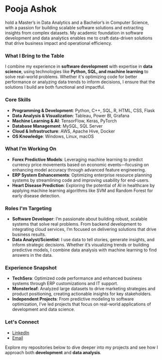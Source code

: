 # Pooja Ashok

 hold a Master’s in Data Analytics and a Bachelor’s in Computer Science, with a passion for building scalable software solutions and extracting insights from complex datasets. My academic foundation in software development and data analytics enables me to craft data-driven solutions that drive business impact and operational efficiency.

### What I Bring to the Table
I combine my experience in **software development** with expertise in **data science**, using technologies like **Python, SQL, and machine learning** to solve real-world problems. Whether it's optimizing code for better performance or analyzing data trends to inform decisions, I ensure that the solutions I build are both functional and impactful.

### Core Skills
- **Programming & Development**: Python, C++, SQL, R, HTML, CSS, Flask
- **Data Analysis & Visualization**: Tableau, Power BI, Grafana
- **Machine Learning & AI**: TensorFlow, Keras, PyTorch
- **Database Management**: MySQL, SQL Server
- **Cloud & Infrastructure**: AWS, Apache Hive, Docker
- **OS Knowledge**: Windows, Linux, macOS

### What I’m Working On
- **Forex Predictive Models**: Leveraging machine learning to predict currency price movements based on economic events—focusing on enhancing model accuracy through advanced feature engineering.
- **ERP System Enhancements**: Optimizing enterprise resource planning systems by streamlining code and improving usability for end-users.
- **Heart Disease Prediction**: Exploring the potential of AI in healthcare by applying machine learning algorithms like SVM and Random Forest for early disease detection.

### Roles I'm Targeting
- **Software Developer**: I’m passionate about building robust, scalable systems that solve real problems. From backend development to integrating cloud services, I’m focused on delivering solutions that drive business results.
- **Data Analyst/Scientist**: I use data to tell stories, generate insights, and inform strategic decisions. Whether it’s visualizing trends or building predictive models, I combine data analysis with machine learning to find answers in the data.

### Experience Snapshot
- **TechSera**: Optimized code performance and enhanced business systems through ERP customizations and IT support.
- **Monsterleaf**: Analyzed large datasets to drive marketing strategies and product positioning, creating actionable insights for key stakeholders.
- **Independent Projects**: From predictive modeling to software optimization, I’ve led projects that focus on real-world applications of development and data science.

### Let's Connect
- [LinkedIn](https://www.linkedin.com/in/pooja-ashok-155a94272/)
- [Email](mailto:pooja02ashok@gmail.com)

Explore my repositories below to dive deeper into my projects and see how I approach both **development** and **data analysis**.

